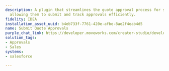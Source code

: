 ```yaml
---
description: A plugin that streamlines the quote approval process for sales representatives,
  allowing them to submit and track approvals efficiently.
fidelity: IDEA
installation_asset_uuid: b4eb733f-7761-420e-afbe-8ae2f4eab4d5
name: Submit Quote Approvals
purple_chat_link: https://developer.moveworks.com/creator-studio/developer-tools/purple-chat-builder/?workspace=%7B%22title%22%3A%22My+Workspace%22%2C%22botSettings%22%3A%7B%22name%22%3A%22%22%2C%22imageUrl%22%3A%22%22%7D%2C%22mocks%22%3A%5B%7B%22id%22%3A6254%2C%22title%22%3A%22New+Mock%22%2C%22transcript%22%3A%7B%22messages%22%3A%5B%7B%22from%22%3A%22USER%22%2C%22text%22%3A%22I+need+to+get+approval+for+a+new+quote+for+Acme+Inc.%22%7D%2C%7B%22from%22%3A%22ANNOTATION%22%2C%22text%22%3A%22Searches+Salesforce+for+existing+quotes+related+to+Acme+Inc.%22%7D%2C%7B%22from%22%3A%22BOT%22%2C%22text%22%3A%22I+found+recent+quotes+for+Acme+Inc.+Which+one+do+you+need+approval+for%3F%22%2C%22cards%22%3A%5B%7B%22title%22%3A%22Quote+1%3A+%2425%2C000+-+New+cloud+infrastructure%22%2C%22text%22%3A%22Created+on%3A+2023-04-10%22%7D%2C%7B%22title%22%3A%22Quote+2%3A+%2415%2C000+-+Software+licenses+renewal%22%2C%22text%22%3A%22Created+on%3A+2023-04-08%22%7D%5D%7D%2C%7B%22from%22%3A%22USER%22%2C%22text%22%3A%22The+first+one.%22%7D%2C%7B%22from%22%3A%22BOT%22%2C%22text%22%3A%22To+submit+for+approval%2C+I+just+need+a+few+more+details.%22%2C%22cards%22%3A%5B%7B%22title%22%3A%22Please+confirm+the+quote+details%22%2C%22text%22%3A%22%3Cp%3E%3Cb%3ECompany%3A%3C%2Fb%3E+Acme+Inc.%3Cbr%3E%3Cb%3EQuote+Amount%3A%3C%2Fb%3E+%2425%2C000%3Cbr%3E%3Cb%3EDescription%3A%3C%2Fb%3E+New+cloud+infrastructure%3Cbr%3E%3C%2Fp%3E%22%2C%22buttons%22%3A%5B%7B%22style%22%3A%22PRIMARY%22%2C%22text%22%3A%22Submit+for+Approval%22%7D%2C%7B%22text%22%3A%22Edit+Details%22%7D%2C%7B%22text%22%3A%22Cancel%22%7D%5D%7D%5D%7D%5D%2C%22settings%22%3A%7B%22colorStyle%22%3A%22LIGHT%22%2C%22startTime%22%3A%2211%3A43%2BAM%22%2C%22defaultPerson%22%3A%22GWEN%22%2C%22editable%22%3Atrue%2C%22botName%22%3A%22%22%2C%22botImageUrl%22%3A%22%22%7D%7D%7D%5D%7D
solution_tags:
- Approvals
- Sales
systems:
- salesforce

---
```

